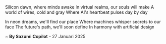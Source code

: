 Silicon dawn, where minds awake
In virtual realms, our souls will make
A world of wires, cold and gray
Where AI's heartbeat pulses day by day

In neon dreams, we'll find our place
Where machines whisper secrets to our face
The future's path, we'll soon define
In harmony with artificial design

~ <b>By Sazumi Copilot</b> - 27 Januari 2025
